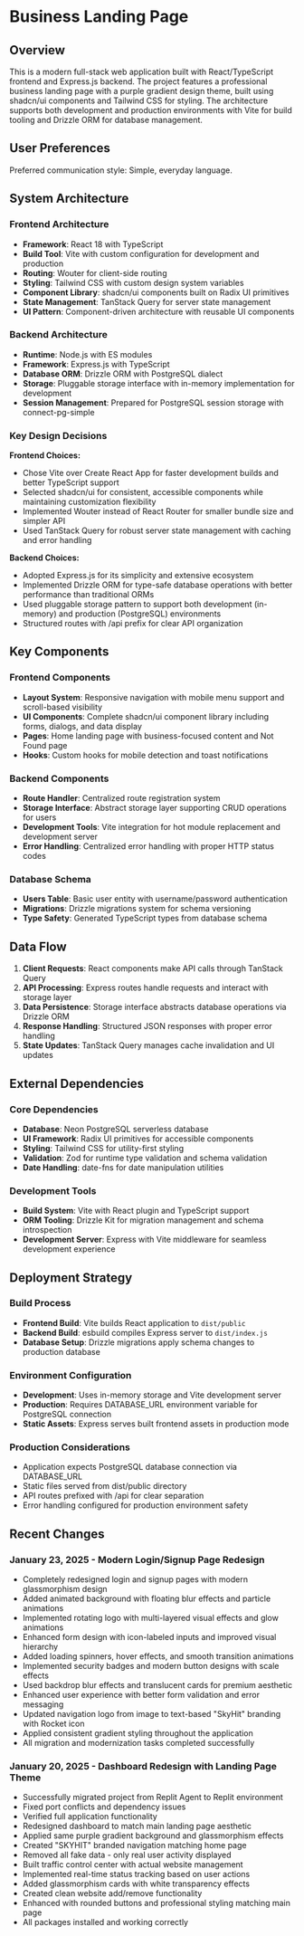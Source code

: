# Business Landing Page

## Overview

This is a modern full-stack web application built with React/TypeScript frontend and Express.js backend. The project features a professional business landing page with a purple gradient design theme, built using shadcn/ui components and Tailwind CSS for styling. The architecture supports both development and production environments with Vite for build tooling and Drizzle ORM for database management.

## User Preferences

Preferred communication style: Simple, everyday language.

## System Architecture

### Frontend Architecture
- **Framework**: React 18 with TypeScript
- **Build Tool**: Vite with custom configuration for development and production
- **Routing**: Wouter for client-side routing
- **Styling**: Tailwind CSS with custom design system variables
- **Component Library**: shadcn/ui components built on Radix UI primitives
- **State Management**: TanStack Query for server state management
- **UI Pattern**: Component-driven architecture with reusable UI components

### Backend Architecture
- **Runtime**: Node.js with ES modules
- **Framework**: Express.js with TypeScript
- **Database ORM**: Drizzle ORM with PostgreSQL dialect
- **Storage**: Pluggable storage interface with in-memory implementation for development
- **Session Management**: Prepared for PostgreSQL session storage with connect-pg-simple

### Key Design Decisions

**Frontend Choices:**
- Chose Vite over Create React App for faster development builds and better TypeScript support
- Selected shadcn/ui for consistent, accessible components while maintaining customization flexibility
- Implemented Wouter instead of React Router for smaller bundle size and simpler API
- Used TanStack Query for robust server state management with caching and error handling

**Backend Choices:**
- Adopted Express.js for its simplicity and extensive ecosystem
- Implemented Drizzle ORM for type-safe database operations with better performance than traditional ORMs
- Used pluggable storage pattern to support both development (in-memory) and production (PostgreSQL) environments
- Structured routes with /api prefix for clear API organization

## Key Components

### Frontend Components
- **Layout System**: Responsive navigation with mobile menu support and scroll-based visibility
- **UI Components**: Complete shadcn/ui component library including forms, dialogs, and data display
- **Pages**: Home landing page with business-focused content and Not Found page
- **Hooks**: Custom hooks for mobile detection and toast notifications

### Backend Components
- **Route Handler**: Centralized route registration system
- **Storage Interface**: Abstract storage layer supporting CRUD operations for users
- **Development Tools**: Vite integration for hot module replacement and development server
- **Error Handling**: Centralized error handling with proper HTTP status codes

### Database Schema
- **Users Table**: Basic user entity with username/password authentication
- **Migrations**: Drizzle migrations system for schema versioning
- **Type Safety**: Generated TypeScript types from database schema

## Data Flow

1. **Client Requests**: React components make API calls through TanStack Query
2. **API Processing**: Express routes handle requests and interact with storage layer
3. **Data Persistence**: Storage interface abstracts database operations via Drizzle ORM
4. **Response Handling**: Structured JSON responses with proper error handling
5. **State Updates**: TanStack Query manages cache invalidation and UI updates

## External Dependencies

### Core Dependencies
- **Database**: Neon PostgreSQL serverless database
- **UI Framework**: Radix UI primitives for accessible components
- **Styling**: Tailwind CSS for utility-first styling
- **Validation**: Zod for runtime type validation and schema validation
- **Date Handling**: date-fns for date manipulation utilities

### Development Tools
- **Build System**: Vite with React plugin and TypeScript support
- **ORM Tooling**: Drizzle Kit for migration management and schema introspection
- **Development Server**: Express with Vite middleware for seamless development experience

## Deployment Strategy

### Build Process
- **Frontend Build**: Vite builds React application to `dist/public`
- **Backend Build**: esbuild compiles Express server to `dist/index.js`
- **Database Setup**: Drizzle migrations apply schema changes to production database

### Environment Configuration
- **Development**: Uses in-memory storage and Vite development server
- **Production**: Requires DATABASE_URL environment variable for PostgreSQL connection
- **Static Assets**: Express serves built frontend assets in production mode

### Production Considerations
- Application expects PostgreSQL database connection via DATABASE_URL
- Static files served from dist/public directory
- API routes prefixed with /api for clear separation
- Error handling configured for production environment safety

## Recent Changes

### January 23, 2025 - Modern Login/Signup Page Redesign
- Completely redesigned login and signup pages with modern glassmorphism design
- Added animated background with floating blur effects and particle animations
- Implemented rotating logo with multi-layered visual effects and glow animations
- Enhanced form design with icon-labeled inputs and improved visual hierarchy
- Added loading spinners, hover effects, and smooth transition animations
- Implemented security badges and modern button designs with scale effects
- Used backdrop blur effects and translucent cards for premium aesthetic
- Enhanced user experience with better form validation and error messaging
- Updated navigation logo from image to text-based "SkyHit" branding with Rocket icon
- Applied consistent gradient styling throughout the application
- All migration and modernization tasks completed successfully

### January 20, 2025 - Dashboard Redesign with Landing Page Theme
- Successfully migrated project from Replit Agent to Replit environment
- Fixed port conflicts and dependency issues
- Verified full application functionality 
- Redesigned dashboard to match main landing page aesthetic
- Applied same purple gradient background and glassmorphism effects
- Created "SKYHIT" branded navigation matching home page
- Removed all fake data - only real user activity displayed
- Built traffic control center with actual website management
- Implemented real-time status tracking based on user actions
- Added glassmorphism cards with white transparency effects
- Created clean website add/remove functionality
- Enhanced with rounded buttons and professional styling matching main page
- All packages installed and working correctly
